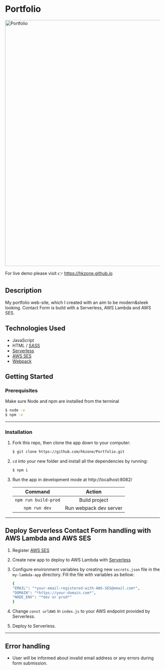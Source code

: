 # Portfolio

<img src="./demo/demo.gif" alt="Portfolio" width="800px">

For live demo please visit 👉 https://hkzone.github.io

## Description

My portfolio web-site, which I created with an aim to be modern&sleek looking. Contact Form is build with a Serverless, AWS Lambda and AWS SES.

## Technologies Used

- JavaScript
- HTML / [SASS](https://sass-lang.com/)
- [Serverless](https://www.serverless.com/)
- [AWS SES](https://aws.amazon.com/ses/)
- [Webpack](https://github.com/webpack/webpack)

## Getting Started

### Prerequisites

Make sure Node and npm are installed from the terminal

```bash
$ node -v
$ npm -v
```

---

### Installation

1. Fork this repo, then clone the app down to your computer:

   ```bash
   $ git clone https://github.com/hkzone/Portfolio.git
   ```

2. `cd` into your new folder and install all the
   dependencies by running:

   ```bash
   $ npm i
   ```

3. Run the app in development mode at http://localhost:8082/

   |       Command        |         Action         |
   | :------------------: | :--------------------: |
   | `npm run build-prod` |     Build project      |
   |    `npm run dev`     | Run webpack dev server |

---

## Deploy Serverless Contact Form handling with AWS Lambda and AWS SES

1. Register [AWS SES](https://aws.amazon.com/ses/)

2. Create new app to deploy to AWS Lambda with [Serverless](https://www.serverless.com/)

3. Configure environment variables by creating new `secrets.json` file in the `my-lambda-app` directory. Fill the file with variables as bellow:

   ```bash
   {
   "EMAIL": "*your-email-registered-with-AWS-SES@email.com*",
   "DOMAIN": "*https://your-domain.com*",
   "NODE_ENV": "*dev or prod*"
   }
   ```

4. Change `const urlAWS` in `index.js` to your AWS endpoint provided by Serverless.

5. Deploy to Serverless.

---

## Error handling

- User will be informed about invalid email address or any errors during form submission.
